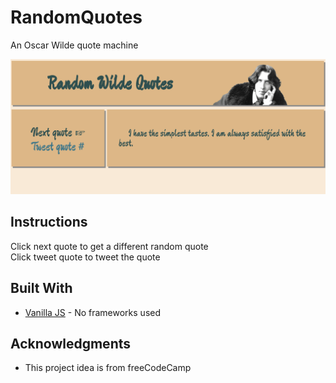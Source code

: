 # RandomQuotes
An Oscar Wilde quote machine

![](ow.gif)  

## Instructions

Click next quote to get a different random quote  
Click tweet quote to tweet the quote

## Built With

* [Vanilla JS](https://developer.mozilla.org/en-US/docs/Web/JavaScript) - No frameworks used  


## Acknowledgments

* This project idea is from freeCodeCamp    
 
